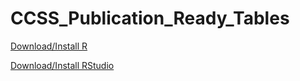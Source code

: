 # CCSS_Publication_Ready_Tables

[Download/Install R](https://www.r-project.org/)  

[Download/Install RStudio](https://www.rstudio.com/products/rstudio/download/)
